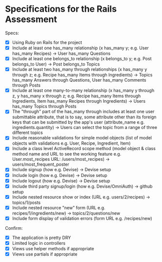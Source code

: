 # Specifications for the Rails Assessment

Specs:
- [x] Using Ruby on Rails for the project
- [x] Include at least one has_many relationship (x has_many y; e.g. User has_many Recipes) -> User has_many Questions
- [x] Include at least one belongs_to relationship (x belongs_to y; e.g. Post belongs_to User) -> Post belongs_to Topics
- [x] Include at least two has_many through relationships (x has_many y through z; e.g. Recipe has_many Items through Ingredients) -> Topics has_many Answers through Questions, User has_many Comments through Posts 
- [x] Include at least one many-to-many relationship (x has_many y through z, y has_many x through z; e.g. Recipe has_many Items through Ingredients, Item has_many Recipes through Ingredients) ->  Users has_many Topics through Posts
- [x] The "through" part of the has_many through includes at least one user submittable attribute, that is to say, some attribute other than its foreign keys that can be submitted by the app's user (attribute_name e.g. ingredients.quantity) -> Users can select the topic from a range of three different topics 
- [x] Include reasonable validations for simple model objects (list of model objects with validations e.g. User, Recipe, Ingredient, Item)
- [x] Include a class level ActiveRecord scope method (model object & class method name and URL to see the working feature e.g. User.most_recipes URL: /users/most_recipes) -> users/most_frequent_poster
- [x] Include signup (how e.g. Devise) -> Devise setup 
- [x] Include login (how e.g. Devise) -> Devise setup 
- [x] Include logout (how e.g. Devise) -> Devise setup 
- [x] Include third party signup/login (how e.g. Devise/OmniAuth) -> github setup
- [x] Include nested resource show or index (URL e.g. users/2/recipes) -> topics/1/posts 
- [x] Include nested resource "new" form (URL e.g. recipes/1/ingredients/new) -> topics/2/questions/new
- [x] Include form display of validation errors (form URL e.g. /recipes/new)

Confirm:
- [x] The application is pretty DRY
- [x] Limited logic in controllers
- [x] Views use helper methods if appropriate
- [x] Views use partials if appropriate
